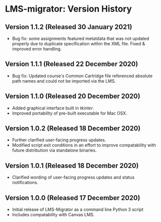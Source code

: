 # LMS-migrator: Version History

## Version 1.1.2 (Released 30 January 2021)
* Bug fix: some assignments featured metatdata that was not updated properly due to duplicate specification within the XML file. Fixed & improved error handling.
 
## Version 1.1.1 (Released 22 December 2020)
* Bug fix: Updated course's Common Cartridge file referenced absolute path names and could not be imported via the LMS.

 
## Version 1.1.0 (Released 20 December 2020)
* Added graphical interface built in *tkinter*.
* Improved portability of pre-built executable for Mac OSX.

## Version 1.0.2 (Released 18 December 2020)
* Further clarified user-facing progress updates.
* Modified script exit conditions in an effort to improve compatability with future distribution via standalone binaries.

## Version 1.0.1 (Released 18 December 2020)
* Clarified wording of user-facing progress updates and status notifications.

## Version 1.0.0 (Released 17 December 2020)
* Initial release of LMS-Migrator as a command line Python 3 script 
* Includes compatability with Canvas LMS.
